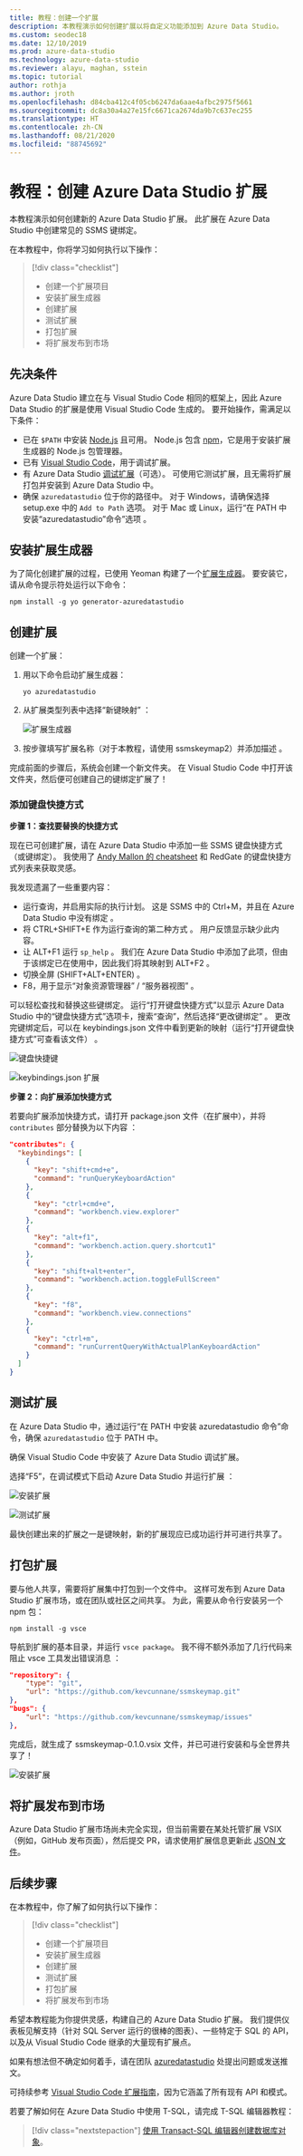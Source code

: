```yaml
---
title: 教程：创建一个扩展
description: 本教程演示如何创建扩展以将自定义功能添加到 Azure Data Studio。
ms.custom: seodec18
ms.date: 12/10/2019
ms.prod: azure-data-studio
ms.technology: azure-data-studio
ms.reviewer: alayu, maghan, sstein
ms.topic: tutorial
author: rothja
ms.author: jroth
ms.openlocfilehash: d84cba412c4f05cb6247da6aae4afbc2975f5661
ms.sourcegitcommit: dc8a30a4a27e15fc6671ca2674da9b7c637ec255
ms.translationtype: HT
ms.contentlocale: zh-CN
ms.lasthandoff: 08/21/2020
ms.locfileid: "88745692"
---
```

# <a name="tutorial-create-an-azure-data-studio-extension"></a>教程：创建 Azure Data Studio 扩展

本教程演示如何创建新的 Azure Data Studio 扩展。 此扩展在 Azure Data Studio 中创建常见的 SSMS 键绑定。

在本教程中，你将学习如何执行以下操作：
> [!div class="checklist"]
> * 创建一个扩展项目
> * 安装扩展生成器
> * 创建扩展
> * 测试扩展
> * 打包扩展
> * 将扩展发布到市场

## <a name="prerequisites"></a>先决条件

Azure Data Studio 建立在与 Visual Studio Code 相同的框架上，因此 Azure Data Studio 的扩展是使用 Visual Studio Code 生成的。 要开始操作，需满足以下条件：

- 已在 `$PATH` 中安装 [Node.js](https://nodejs.org) 且可用。 Node.js 包含 [npm](https://www.npmjs.com/)，它是用于安装扩展生成器的 Node.js 包管理器。
- 已有 [Visual Studio Code](https://code.visualstudio.com)，用于调试扩展。
- 有 Azure Data Studio [调试扩展](https://marketplace.visualstudio.com/items?itemName=ms-mssql.sqlops-debug)（可选）。 可使用它测试扩展，且无需将扩展打包并安装到 Azure Data Studio 中。
- 确保 `azuredatastudio` 位于你的路径中。 对于 Windows，请确保选择 setup.exe 中的 `Add to Path` 选项。 对于 Mac 或 Linux，运行“在 PATH 中安装“azuredatastudio”命令”选项  。


## <a name="install-the-extension-generator"></a>安装扩展生成器

为了简化创建扩展的过程，已使用 Yeoman 构建了一个[扩展生成器](https://code.visualstudio.com/docs/extensions/yocode)。 要安装它，请从命令提示符处运行以下命令：

`npm install -g yo generator-azuredatastudio`

## <a name="create-your-extension"></a>创建扩展

创建一个扩展：

1. 用以下命令启动扩展生成器：

   `yo azuredatastudio`

2. 从扩展类型列表中选择“新键映射”  ：

   ![扩展生成器](./media/tutorial-create-extension/extension-generator.png)

3. 按步骤填写扩展名称（对于本教程，请使用 ssmskeymap2）并添加描述  。

完成前面的步骤后，系统会创建一个新文件夹。 在 Visual Studio Code 中打开该文件夹，然后便可创建自己的键绑定扩展了！


### <a name="add-a-keyboard-shortcut"></a>添加键盘快捷方式

**步骤 1：查找要替换的快捷方式**

现在已可创建扩展，请在 Azure Data Studio 中添加一些 SSMS 键盘快捷方式（或键绑定）。 我使用了 [Andy Mallon 的 cheatsheet](https://am2.co/2018/02/updated-cheat-sheet/) 和 RedGate 的键盘快捷方式列表来获取灵感。

我发现遗漏了一些重要内容：

- 运行查询，并启用实际的执行计划。 这是 SSMS 中的 Ctrl+M，并且在 Azure Data Studio 中没有绑定  。
- 将 CTRL+SHIFT+E 作为运行查询的第二种方式  。 用户反馈显示缺少此内容。
- 让 ALT+F1 运行 `sp_help`  。 我们在 Azure Data Studio 中添加了此项，但由于该绑定已在使用中，因此我们将其映射到 ALT+F2  。
- 切换全屏 (SHIFT+ALT+ENTER)  。
- F8，用于显示“对象资源管理器” / “服务器视图”    。

可以轻松查找和替换这些键绑定。 运行“打开键盘快捷方式”以显示 Azure Data Studio 中的“键盘快捷方式”选项卡，搜索“查询”，然后选择“更改键绑定”     。 更改完键绑定后，可以在 keybindings.json 文件中看到更新的映射（运行“打开键盘快捷方式”可查看该文件）  。

![键盘快捷键](./media/tutorial-create-extension/keyboard-shortcuts.png)

![keybindings.json 扩展](./media/tutorial-create-extension/keybindings-json.png)


**步骤 2：向扩展添加快捷方式**

若要向扩展添加快捷方式，请打开 package.json 文件（在扩展中），并将 `contributes` 部分替换为以下内容  ：

```json
"contributes": {
  "keybindings": [
    {
      "key": "shift+cmd+e",
      "command": "runQueryKeyboardAction"
    },
    {
      "key": "ctrl+cmd+e",
      "command": "workbench.view.explorer"
    },
    {
      "key": "alt+f1",
      "command": "workbench.action.query.shortcut1"
    },
    {
      "key": "shift+alt+enter",
      "command": "workbench.action.toggleFullScreen"
    },
    {
      "key": "f8",
      "command": "workbench.view.connections"
    },
    {
      "key": "ctrl+m",
      "command": "runCurrentQueryWithActualPlanKeyboardAction"
    }
  ]
}
```

## <a name="test-your-extension"></a>测试扩展

在 Azure Data Studio 中，通过运行“在 PATH 中安装 azuredatastudio 命令”命令，确保 `azuredatastudio` 位于 PATH 中。

确保 Visual Studio Code 中安装了 Azure Data Studio 调试扩展。

选择“F5”，在调试模式下启动 Azure Data Studio 并运行扩展  ：

![安装扩展](./media/tutorial-create-extension/install-extension.png)

![测试扩展](./media/tutorial-create-extension/test-extension.png)

最快创建出来的扩展之一是键映射，新的扩展现应已成功运行并可进行共享了。

## <a name="package-your-extension"></a>打包扩展

要与他人共享，需要将扩展集中打包到一个文件中。 这样可发布到 Azure Data Studio 扩展市场，或在团队或社区之间共享。 为此，需要从命令行安装另一个 npm 包：

`npm install -g vsce`

导航到扩展的基本目录，并运行 `vsce package`。 我不得不额外添加了几行代码来阻止 vsce 工具发出错误消息  ：

```json
"repository": {
    "type": "git",
    "url": "https://github.com/kevcunnane/ssmskeymap.git"
},
"bugs": {
    "url": "https://github.com/kevcunnane/ssmskeymap/issues"
},
```

完成后，就生成了 ssmskeymap-0.1.0.vsix 文件，并已可进行安装和与全世界共享了！

![安装扩展](./media/tutorial-create-extension/extensions.png)


## <a name="publish-your-extension-to-the-marketplace"></a>将扩展发布到市场

Azure Data Studio 扩展市场尚未完全实现，但当前需要在某处托管扩展 VSIX（例如，GitHub 发布页面），然后提交 PR，请求使用扩展信息更新此 [JSON 文件](https://github.com/Microsoft/azuredatastudio/blob/release/extensions/extensionsGallery.json)。


## <a name="next-steps"></a>后续步骤

在本教程中，你了解了如何执行以下操作：
> [!div class="checklist"]
> * 创建一个扩展项目
> * 安装扩展生成器
> * 创建扩展
> * 测试扩展
> * 打包扩展
> * 将扩展发布到市场


希望本教程能为你提供灵感，构建自己的 Azure Data Studio 扩展。 我们提供仪表板见解支持（针对 SQL Server 运行的很棒的图表）、一些特定于 SQL 的 API，以及从 Visual Studio Code 继承的大量现有扩展点。

如果有想法但不确定如何着手，请在团队 [azuredatastudio](https://twitter.com/azuredatastudio) 处提出问题或发送推文。

可持续参考 [Visual Studio Code 扩展指南](https://code.visualstudio.com/docs/extensions/overview)，因为它涵盖了所有现有 API 和模式。


若要了解如何在 Azure Data Studio 中使用 T-SQL，请完成 T-SQL 编辑器教程：

> [!div class="nextstepaction"]
> [使用 Transact-SQL 编辑器创建数据库对象](tutorial-sql-editor.md)。
